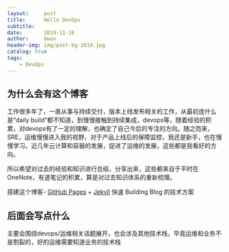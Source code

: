 ```yaml
---
layout:     post
title:      Hello DevOps
subtitle:   
date:       2019-11-16
author:     Owen
header-img: img/post-bg-2019.jpg
catalog: true
tags:    
    - DevOps
---
```


## 为什么会有这个博客

工作很多年了，一直从事与持续交付，版本上线发布相关的工作，从最初连什么是“daily build”都不知道，到慢慢接触到持续集成，devops等，随着经验的积累，对devops有了一定的理解，也确定了自己今后的专注的方向。随之而来，SRE，运维慢慢进入我的视野，对于产品上线后的保障监控，我还是新手，也在慢慢学习。近几年云计算和容器的发展，促进了运维的发展，这些都是我看好的方向。

所以希望对过去的经验和知识进行总结，分享出来，这些都来自于平时在OneNote，有道笔记的积累，算是对过去知识体系的重新梳理。

搭建这个博客- [GitHub Pages](https://pages.github.com/) + [Jekyll](http://jekyllrb.com/) 快速 Building Blog 的技术方案

## 后面会写点什么

主要会围绕devops/运维相关话题展开，也会涉及其他技术栈，毕竟运维和业务不是割裂的，好的运维需要知道业务的技术栈
